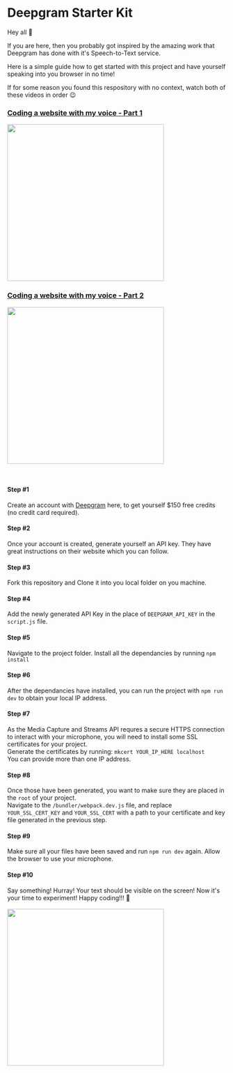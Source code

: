 <h1>Deepgram Starter Kit</h1>

Hey all 👋

If you are here, then you probably got inspired by the amazing work that Deepgram has done with it's Speech-to-Text service.

Here is a simple guide how to get started with this project and have yourself speaking into you browser in no time!

If for some reason you found this respository with no context, watch both of these videos in order 😉

<a href="https://youtu.be/rhFlRPz-AxQ"> <h3>Coding a website with my voice - Part 1</h3> </a>
<img src="https://i.imgur.com/7xHE6gM.jpg" width="360">

<a href="https://youtu.be/HgoUIIhjc2A"> <h3>Coding a website with my voice - Part 2</h3> </a>
<img src="https://i.imgur.com/dObaHag.png" width="360">
  
<br>
<h4>Step #1</h4>
Create an account with <a href="http://dpgr.am/Filipdev">Deepgram</a> here, to get yourself $150 free credits (no credit card required).
  
<h4>Step #2</h4>
Once your account is created, generate yourself an API key. They have great instructions on their website which you can follow.

<h4>Step #3</h4>
Fork this repository and Clone it into you local folder on you machine.
  
<h4>Step #4</h4>
Add the newly generated API Key in the place of <code>DEEPGRAM_API_KEY</code> in the <code>script.js</code> file.

<h4>Step #5</h4>
Navigate to the project folder. Install all the dependancies by running <code>npm install</code>

<h4>Step #6</h4>
After the dependancies have installed, you can run the project with <code>npm run dev</code> to obtain your local IP address.

<h4>Step #7</h4>
As the Media Capture and Streams API requres a secure HTTPS connection to interact with your microphone, you will need to install some SSL certificates for your project.
<br>
Generate the certificates by running:
<code>mkcert YOUR_IP_HERE localhost</code>
<br>
You can provide more than one IP address.

<h4>Step #8</h4>
Once those have been generated, you want to make sure they are placed in the <code>root</code> of your project.
<br>
Navigate to the <code>/bundler/webpack.dev.js</code> file, and replace <code>YOUR_SSL_CERT_KEY</code> and <code>YOUR_SSL_CERT</code> with a path to your certificate and key file generated in the previous step.

<h4>Step #9</h4>
Make sure all your files have been saved and run <code>npm run dev</code> again. Allow the browser to use your microphone.

<h4>Step #10</h4>
Say something! Hurray! Your text should be visible on the screen! Now it's your time to experiment! Happy coding!!! 🚀
<br><br>
<img src="https://media.giphy.com/media/E5OVAGh0ed4acd5nF5/giphy.gif" width="360">
